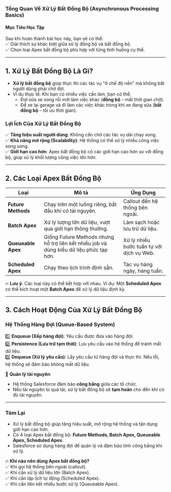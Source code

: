 ### **Tổng Quan Về Xử Lý Bất Đồng Bộ (Asynchronous Processing Basics)**

#### **Mục Tiêu Học Tập**
Sau khi hoàn thành bài học này, bạn sẽ có thể:  
✅ Giải thích sự khác biệt giữa xử lý đồng bộ và bất đồng bộ.  
✅ Chọn loại Apex bất đồng bộ phù hợp với từng tình huống cụ thể.  

---

## **1. Xử Lý Bất Đồng Bộ Là Gì?**
- **Xử lý bất đồng bộ** giúp thực thi các tác vụ "ở chế độ nền" mà không bắt người dùng phải chờ đợi.  
- Ví dụ thực tế: Khi bạn có nhiều việc cần làm, bạn có thể:  
  - Đợi sửa xe xong rồi mới làm việc khác (**đồng bộ** – mất thời gian chờ).  
  - Để xe lại garage và đi làm các việc khác trong khi xe đang sửa (**bất đồng bộ** – tối ưu thời gian).  

### **Lợi Ích Của Xử Lý Bất Đồng Bộ**
✅ **Tăng hiệu suất người dùng**: Không cần chờ các tác vụ dài chạy xong.  
✅ **Khả năng mở rộng (Scalability)**: Hệ thống có thể xử lý nhiều công việc song song.  
✅ **Giới hạn cao hơn**: Apex bất đồng bộ có các giới hạn cao hơn so với đồng bộ, giúp xử lý khối lượng công việc lớn hơn.  

---

## **2. Các Loại Apex Bất Đồng Bộ**
| **Loại**           | **Mô tả** | **Ứng Dụng** |
|--------------------|----------|--------------|
| **Future Methods** | Chạy trên một luồng riêng, bắt đầu khi có tài nguyên. | Callout đến hệ thống bên ngoài. |
| **Batch Apex** | Xử lý lượng lớn dữ liệu, vượt qua giới hạn thông thường. | Làm sạch hoặc lưu trữ dữ liệu. |
| **Queueable Apex** | Giống Future Methods nhưng hỗ trợ liên kết nhiều job và dùng kiểu dữ liệu phức tạp hơn. | Xử lý nhiều bước tuần tự với dịch vụ Web. |
| **Scheduled Apex** | Chạy theo lịch trình định sẵn. | Tác vụ hàng ngày, hàng tuần. |

🔥 **Lưu ý**: Các loại này có thể kết hợp với nhau. Ví dụ: Một **Scheduled Apex** có thể kích hoạt một **Batch Apex** để xử lý dữ liệu định kỳ.  

---

## **3. Cách Hoạt Động Của Xử Lý Bất Đồng Bộ**
### **Hệ Thống Hàng Đợi (Queue-Based System)**
1️⃣ **Enqueue (Xếp hàng đợi)**: Yêu cầu được đưa vào hàng đợi.  
2️⃣ **Persistence (Lưu trữ tạm thời)**: Lưu yêu cầu vào hệ thống để tránh mất dữ liệu.  
3️⃣ **Dequeue (Xử lý yêu cầu)**: Lấy yêu cầu từ hàng đợi và thực thi. Nếu lỗi, hệ thống sẽ đảm bảo không mất dữ liệu.  

📌 **Quản lý tài nguyên**:  
- Hệ thống Salesforce đảm bảo **công bằng** giữa các tổ chức.  
- Nếu tài nguyên bị quá tải, xử lý bất đồng bộ sẽ **tạm hoãn** cho đến khi có đủ tài nguyên.  

---

### **Tóm Lại**
- Xử lý bất đồng bộ giúp tăng hiệu suất, mở rộng hệ thống và tận dụng giới hạn cao hơn.  
- Có 4 loại Apex bất đồng bộ: **Future Methods, Batch Apex, Queueable Apex, Scheduled Apex**.  
- Salesforce sử dụng hàng đợi để quản lý và đảm bảo tính công bằng khi xử lý.  

🔥 **Khi nào nên dùng Apex bất đồng bộ?**  
✅ Khi gọi hệ thống bên ngoài (callout).  
✅ Khi cần xử lý dữ liệu lớn (Batch Apex).  
✅ Khi cần lập lịch tự động (Scheduled Apex).  
✅ Khi cần liên kết nhiều bước xử lý (Queueable Apex).  